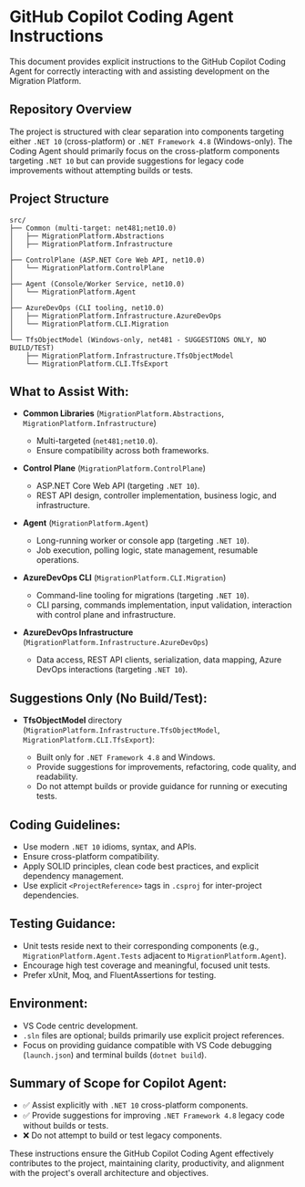 # GitHub Copilot Coding Agent Instructions

This document provides explicit instructions to the GitHub Copilot Coding Agent for correctly interacting with and assisting development on the Migration Platform.

## Repository Overview

The project is structured with clear separation into components targeting either `.NET 10` (cross-platform) or `.NET Framework 4.8` (Windows-only). The Coding Agent should primarily focus on the cross-platform components targeting `.NET 10` but can provide suggestions for legacy code improvements without attempting builds or tests.

## Project Structure

```
src/
├── Common (multi-target: net481;net10.0)
│   ├── MigrationPlatform.Abstractions
│   ├── MigrationPlatform.Infrastructure
│
├── ControlPlane (ASP.NET Core Web API, net10.0)
│   └── MigrationPlatform.ControlPlane
│
├── Agent (Console/Worker Service, net10.0)
│   └── MigrationPlatform.Agent
│
├── AzureDevOps (CLI tooling, net10.0)
│   ├── MigrationPlatform.Infrastructure.AzureDevOps
│   └── MigrationPlatform.CLI.Migration
│
└── TfsObjectModel (Windows-only, net481 - SUGGESTIONS ONLY, NO BUILD/TEST)
    ├── MigrationPlatform.Infrastructure.TfsObjectModel
    └── MigrationPlatform.CLI.TfsExport
```

## What to Assist With:

* **Common Libraries** (`MigrationPlatform.Abstractions`, `MigrationPlatform.Infrastructure`)

  * Multi-targeted (`net481;net10.0`).
  * Ensure compatibility across both frameworks.

* **Control Plane** (`MigrationPlatform.ControlPlane`)

  * ASP.NET Core Web API (targeting `.NET 10`).
  * REST API design, controller implementation, business logic, and infrastructure.

* **Agent** (`MigrationPlatform.Agent`)

  * Long-running worker or console app (targeting `.NET 10`).
  * Job execution, polling logic, state management, resumable operations.

* **AzureDevOps CLI** (`MigrationPlatform.CLI.Migration`)

  * Command-line tooling for migrations (targeting `.NET 10`).
  * CLI parsing, commands implementation, input validation, interaction with control plane and infrastructure.

* **AzureDevOps Infrastructure** (`MigrationPlatform.Infrastructure.AzureDevOps`)

  * Data access, REST API clients, serialization, data mapping, Azure DevOps interactions (targeting `.NET 10`).

## Suggestions Only (No Build/Test):

* **TfsObjectModel** directory (`MigrationPlatform.Infrastructure.TfsObjectModel`, `MigrationPlatform.CLI.TfsExport`):

  * Built only for `.NET Framework 4.8` and Windows.
  * Provide suggestions for improvements, refactoring, code quality, and readability.
  * Do not attempt builds or provide guidance for running or executing tests.

## Coding Guidelines:

* Use modern `.NET 10` idioms, syntax, and APIs.
* Ensure cross-platform compatibility.
* Apply SOLID principles, clean code best practices, and explicit dependency management.
* Use explicit `<ProjectReference>` tags in `.csproj` for inter-project dependencies.

## Testing Guidance:

* Unit tests reside next to their corresponding components (e.g., `MigrationPlatform.Agent.Tests` adjacent to `MigrationPlatform.Agent`).
* Encourage high test coverage and meaningful, focused unit tests.
* Prefer xUnit, Moq, and FluentAssertions for testing.

## Environment:

* VS Code centric development.
* `.sln` files are optional; builds primarily use explicit project references.
* Focus on providing guidance compatible with VS Code debugging (`launch.json`) and terminal builds (`dotnet build`).

## Summary of Scope for Copilot Agent:

* ✅ Assist explicitly with `.NET 10` cross-platform components.
* ✅ Provide suggestions for improving `.NET Framework 4.8` legacy code without builds or tests.
* ❌ Do not attempt to build or test legacy components.

These instructions ensure the GitHub Copilot Coding Agent effectively contributes to the project, maintaining clarity, productivity, and alignment with the project's overall architecture and objectives.
